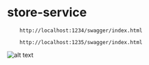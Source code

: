 # store-service

```
    http://localhost:1234/swagger/index.html

    http://localhost:1235/swagger/index.html
```

![alt text](https://i.ibb.co/YbwH3tb/Screen-Shot-2023-02-09-at-19-39-16.png)